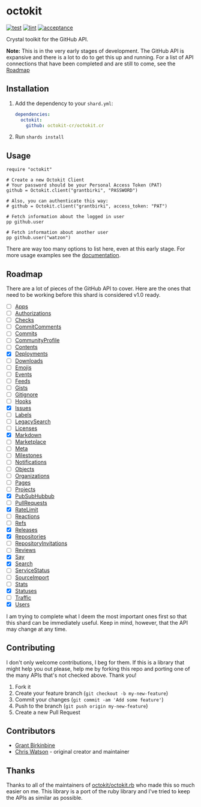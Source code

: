 # octokit

[![test](https://github.com/octokit-cr/octokit.cr/actions/workflows/test.yml/badge.svg)](https://github.com/octokit-cr/octokit.cr/actions/workflows/test.yml) [![lint](https://github.com/octokit-cr/octokit.cr/actions/workflows/lint.yml/badge.svg)](https://github.com/octokit-cr/octokit.cr/actions/workflows/lint.yml) [![acceptance](https://github.com/octokit-cr/octokit.cr/actions/workflows/acceptance.yml/badge.svg)](https://github.com/octokit-cr/octokit.cr/actions/workflows/acceptance.yml)

Crystal toolkit for the GitHub API.

**Note:** This is in the very early stages of development. The GitHub API is expansive and there is a lot to do to get this up and running. For a list of API connections that have been completed and are still to come, see the [Roadmap](#roadmap)

## Installation

1. Add the dependency to your `shard.yml`:

    ```yaml
    dependencies:
      octokit:
        github: octokit-cr/octokit.cr
    ```

2. Run `shards install`

## Usage

```crystal
require "octokit"

# Create a new Octokit Client
# Your password should be your Personal Access Token (PAT)
github = Octokit.client("grantbirki", "PASSWORD")

# Also, you can authenticate this way:
# github = Octokit.client("grantbirki", access_token: "PAT")

# Fetch information about the logged in user
pp github.user

# Fetch information about another user
pp github.user("watzon")
```

There are way too many options to list here, even at this early stage. For more usage examples see the [documentation](https://octokit-cr.github.io/octokit.cr/).

## Roadmap

There are a lot of pieces of the GitHub API to cover. Here are the ones that need to be working before this shard is considered v1.0 ready.

- [ ] [Apps]()
- [ ] [Authorizations]()
- [ ] [Checks]()
- [ ] [CommitComments]()
- [ ] [Commits]()
- [ ] [CommunityProfile]()
- [ ] [Contents]()
- [x] [Deployments](https://octokit-cr.github.io/octokit.cr/Octokit/Client/Deployments.html)
- [ ] [Downloads]()
- [ ] [Emojis]()
- [ ] [Events]()
- [ ] [Feeds]()
- [ ] [Gists]()
- [ ] [Gitignore]()
- [ ] [Hooks]()
- [x] [Issues](https://octokit-cr.github.io/octokit.cr/Octokit/Client/Issues.html)
- [ ] [Labels]()
- [ ] [LegacySearch]()
- [ ] [Licenses]()
- [x] [Markdown](https://octokit-cr.github.io/octokit.cr/Octokit/Client/Markdown.html)
- [ ] [Marketplace]()
- [ ] [Meta]()
- [ ] [Milestones]()
- [ ] [Notifications]()
- [ ] [Objects]()
- [ ] [Organizations]()
- [ ] [Pages]()
- [ ] [Projects]()
- [x] [PubSubHubbub](https://octokit-cr.github.io/octokit.cr/Octokit/Client/PubSubHubbub.html)
- [ ] [PullRequests]()
- [x] [RateLimit](https://octokit-cr.github.io/octokit.cr/Octokit/Client/RateLimit.html)
- [ ] [Reactions]()
- [ ] [Refs]()
- [x] [Releases](https://octokit-cr.github.io/octokit.cr/Octokit/Client/Releases.html)
- [x] [Repositories](https://octokit-cr.github.io/octokit.cr/Octokit/Client/Repositories.html)
- [ ] [RepositoryInvitations]()
- [ ] [Reviews]()
- [x] [Say](https://octokit-cr.github.io/octokit.cr/Octokit/Client/Say.html)
- [x] [Search](https://octokit-cr.github.io/octokit.cr/Octokit/Client/Search.html)
- [ ] [ServiceStatus]()
- [ ] [SourceImport]()
- [ ] [Stats]()
- [x] [Statuses](https://octokit-cr.github.io/octokit.cr/Octokit/Client/Statuses.html)
- [ ] [Traffic]()
- [x] [Users](https://octokit-cr.github.io/octokit.cr/Octokit/Client/Users.html)

I am trying to complete what I deem the most important ones first so that this shard can be immediately useful. Keep in mind, however, that the API may change at any time.

## Contributing

I don't only welcome contributions, I beg for them. If this is a library that might help you out please, help me by forking this repo and porting one of the many APIs that's not checked above. Thank you!

1. Fork it
2. Create your feature branch (`git checkout -b my-new-feature`)
3. Commit your changes (`git commit -am 'Add some feature'`)
4. Push to the branch (`git push origin my-new-feature`)
5. Create a new Pull Request

## Contributors

- [Grant Birkinbine](https://github.com/GrantBirki)
- [Chris Watson](https://github.com/watzon) - original creator and maintainer

## Thanks

Thanks to all of the maintainers of [octokit/octokit.rb](https://github.com/octokit/octokit.rb) who made this so much easier on me. This library is a port of the ruby library and I've tried to keep the APIs as similar as possible.
